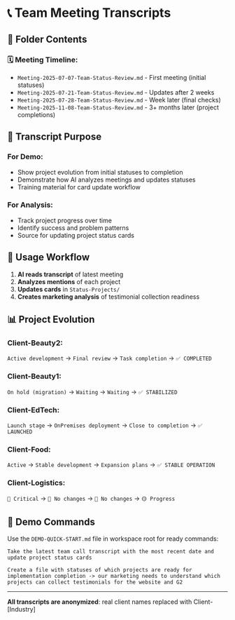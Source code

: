 # 📞 Team Meeting Transcripts

## 📁 Folder Contents

### 🗓️ **Meeting Timeline**:
- `Meeting-2025-07-07-Team-Status-Review.md` - First meeting (initial statuses)
- `Meeting-2025-07-21-Team-Status-Review.md` - Updates after 2 weeks  
- `Meeting-2025-07-28-Team-Status-Review.md` - Week later (final checks)
- `Meeting-2025-11-08-Team-Status-Review.md` - 3+ months later (project completions)

## 🎯 **Transcript Purpose**

### **For Demo**:
- Show project evolution from initial statuses to completion
- Demonstrate how AI analyzes meetings and updates statuses
- Training material for card update workflow

### **For Analysis**:
- Track project progress over time
- Identify success and problem patterns
- Source for updating project status cards

## 🔄 **Usage Workflow**

1. **AI reads transcript** of latest meeting
2. **Analyzes mentions** of each project
3. **Updates cards** in `Status-Projects/`
4. **Creates marketing analysis** of testimonial collection readiness

## 📊 **Project Evolution**

### **Client-Beauty2**: 
`Active development` → `Final review` → `Task completion` → `✅ COMPLETED`

### **Client-Beauty1**: 
`On hold (migration)` → `Waiting` → `Waiting` → `✅ STABILIZED`

### **Client-EdTech**: 
`Launch stage` → `OnPremises deployment` → `Close to completion` → `✅ LAUNCHED`

### **Client-Food**: 
`Active` → `Stable development` → `Expansion plans` → `✅ STABLE OPERATION`

### **Client-Logistics**: 
`🔴 Critical` → `🔴 No changes` → `🔴 No changes` → `🟡 Progress`

## 🚀 **Demo Commands**

Use the `DEMO-QUICK-START.md` file in workspace root for ready commands:

```
Take the latest team call transcript with the most recent date and update project status cards
```

```  
Create a file with statuses of which projects are ready for implementation completion -> our marketing needs to understand which projects can collect testimonials for the website and G2
```

---

**All transcripts are anonymized**: real client names replaced with Client-[Industry]
